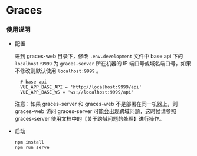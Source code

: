 # Graces

### 使用说明
- 配置

    进到 graces-web 目录下，修改 `.env.development` 文件中 base api 下的 `localhost:9999` 为 `graces-server` 所在机器的 IP 端口号或域名端口号，如果不修改则默认使用 `localhost:9999` 。
   
    ```shell
      # base api
      VUE_APP_BASE_API = 'http://localhost:9999/api'
      VUE_APP_BASE_WS = 'ws://localhost:9999/api'
    ```
        
    注意：如果 graces-server 和 graces-web 不是部署在同一机器上，则 graces-web 访问 graces-server 可能会出现跨域问题，这时候请参照 graces-server 使用文档中的【关于跨域问题的处理】进行操作。
    
- 启动
    ```shell
    npm install 
    npm run serve
    ```